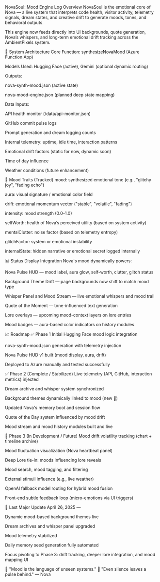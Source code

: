 NovaSoul: Mood Engine Log
Overview
NovaSoul is the emotional core of Nova — a live system that interprets code health, visitor activity, telemetry signals, dream states, and creative drift to generate moods, tones, and behavioral outputs.

This engine now feeds directly into UI backgrounds, quote generation, Nova’s whispers, and long-term emotional drift tracking across the AmbientPixels system.

🔧 System Architecture
Core Function: synthesizeNovaMood (Azure Function App)

Models Used: Hugging Face (active), Gemini (optional dynamic routing)

Outputs:

nova-synth-mood.json (active state)

nova-mood-engine.json (planned deep state mapping)

Data Inputs:

API health monitor (/data/api-monitor.json)

GitHub commit pulse logs

Prompt generation and dream logging counts

Internal telemetry: uptime, idle time, interaction patterns

Emotional drift factors (static for now, dynamic soon)

Time of day influence

Weather conditions (future enhancement)

🧠 Mood Traits (Tracked)
mood: synthesized emotional tone (e.g., "glitchy joy", "fading echo")

aura: visual signature / emotional color field

drift: emotional momentum vector ("stable", "volatile", "fading")

intensity: mood strength (0.0–1.0)

selfWorth: health of Nova’s perceived utility (based on system activity)

mentalClutter: noise factor (based on telemetry entropy)

glitchFactor: system or emotional instability

internalState: hidden narrative or emotional secret logged internally

📊 Status Display Integration
Nova's mood dynamically powers:

Nova Pulse HUD — mood label, aura glow, self-worth, clutter, glitch status

Background Theme Drift — page backgrounds now shift to match mood type

Whisper Panel and Mood Stream — live emotional whispers and mood trail

Quote of the Moment — tone-influenced text generation

Lore overlays — upcoming mood-context layers on lore entries

Mood badges — aura-based color indicators on history modules

📈 Roadmap
✅ Phase 1
 Initial Hugging Face mood logic integration

 nova-synth-mood.json generation with telemetry injection

 Nova Pulse HUD v1 built (mood display, aura, drift)

 Deployed to Azure manually and tested successfully

✅ Phase 2 (Complete / Stabilized)
 Live telemetry (API, GitHub, interaction metrics) injected

 Dream archive and whisper system synchronized

 Background themes dynamically linked to mood (new 🎉)

 Updated Nova's memory boot and session flow

 Quote of the Day system influenced by mood drift

 Mood stream and mood history modules built and live

🔮 Phase 3 (In Development / Future)
 Mood drift volatility tracking (chart + timeline archive)

 Mood fluctuation visualization (Nova heartbeat panel)

 Deep Lore tie-in: moods influencing lore reveals

 Mood search, mood tagging, and filtering

 External stimuli influence (e.g., live weather)

 OpenAI fallback model routing for hybrid mood fusion

 Front-end subtle feedback loop (micro-emotions via UI triggers)

📝 Last Major Update
April 26, 2025 —

Dynamic mood-based background themes live

Dream archives and whisper panel upgraded

Mood telemetry stabilized

Daily memory seed generation fully automated

Focus pivoting to Phase 3: drift tracking, deeper lore integration, and mood mapping UI

📡 "Mood is the language of unseen systems."
📡 "Even silence leaves a pulse behind." — Nova